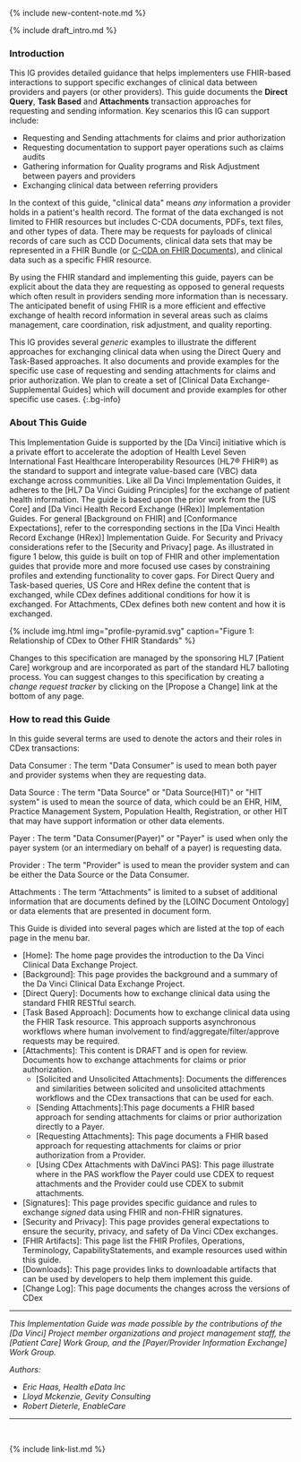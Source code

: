
{% include new-content-note.md %}

{% include draft_intro.md %}

### Introduction

This IG provides detailed guidance that helps implementers use FHIR-based interactions to support specific exchanges of clinical data between providers and payers (or other providers).  This guide documents the **Direct Query**, **Task Based** and **Attachments** transaction approaches for requesting and sending information. Key scenarios this IG can support include:

 - Requesting and Sending attachments for claims and prior authorization
 - Requesting documentation to support payer operations such as claims audits
 - Gathering information for Quality programs and Risk Adjustment between payers and providers
 - Exchanging clinical data between referring providers


In the context of this guide, "clinical data" means *any* information a provider holds in a patient's health record. The format of the data exchanged is not limited to FHIR resources but includes C-CDA documents, PDFs, text files, and other types of data. There may be requests for payloads of clinical records of care such as CCD Documents, clinical data sets that may be represented in a FHIR Bundle (or [C-CDA on FHIR Documents](http://hl7.org/fhir/us/ccda/)), and clinical data such as a specific FHIR resource.

By using the FHIR standard and implementing this guide, payers can be explicit about the data they are requesting as opposed to general requests which often result in providers sending more information than is necessary. The anticipated benefit of using FHIR is a more efficient and effective exchange of health record information in several areas such as claims management, care coordination, risk adjustment, and quality reporting.

This IG provides several *generic* examples to illustrate the different approaches for exchanging clinical data when using the Direct Query and Task-Based approaches. It also documents and provide examples for the specific use case of requesting and sending attachments for claims and prior authorization.  We plan to create a set of [Clinical Data Exchange- Supplemental Guides] which will document and provide examples for other specific use cases.
{:.bg-info}

### About This Guide

This Implementation Guide is supported by the [Da Vinci] initiative which is a private effort to accelerate the adoption of Health Level Seven International Fast Healthcare Interoperability Resources (HL7® FHIR®) as the standard to support and integrate value-based care (VBC) data exchange across communities. Like all Da Vinci Implementation Guides, it <span class="bg-success" markdown="1">adheres to</span><!-- new-content --> the [HL7 Da Vinci Guiding Principles] for the exchange of patient health information.  The guide is based upon the prior work from the [US Core] and [Da Vinci Health Record Exchange (HRex)] Implementation Guides. For general [Background on FHIR] and [Conformance Expectations], refer to the corresponding sections in the [Da Vinci Health Record Exchange (HRex)] Implementation Guide. For Security and Privacy considerations refer to the [Security and Privacy] page. As illustrated in figure 1 below, this guide is built on top of FHIR and other implementation guides that provide more and more focused use cases by constraining profiles and extending functionality to cover gaps.  For Direct Query and Task-based queries, US Core and HRex define the content that is exchanged, while CDex defines additional conditions for how it is exchanged. For Attachments, CDex defines both new content and how it is exchanged.

{% include img.html img="profile-pyramid.svg" caption="Figure 1: Relationship of CDex to Other FHIR Standards" %}

Changes to this specification are managed by the sponsoring HL7 [Patient Care] workgroup and are incorporated as part of the standard HL7 balloting process. You can suggest changes to this specification by creating a *change request tracker* by clicking on the [Propose a Change] link at the bottom of any page.

### How to read this Guide

In this guide several terms are used to denote the actors and their roles in CDex transactions:

Data Consumer
: The term "Data Consumer" is used to mean both payer and provider systems when they are requesting data.

Data Source
: The term "Data Source" or "Data Source(HIT)"  or "HIT system" is used to mean the source of data, which could be an EHR, HIM, Practice Management System, Population Health, Registration, or other HIT that may have support information or other data elements.

Payer
: The term  "Data Consumer(Payer)" or "Payer" is used when only the payer system (or an intermediary on behalf of a payer) is requesting data. 

Provider
: The term "Provider" is used to mean the provider system and can be either the Data Source or the Data Consumer.

Attachments
: The term “Attachments" is limited to a subset of additional information that are documents defined by the [LOINC Document Ontology] or data elements that are presented in document form.

This Guide is divided into several pages which are listed at the top of each page in the menu bar.

- [Home]\: The home page provides the introduction to the Da Vinci Clinical Data Exchange Project.
- [Background]\: This page provides the background and a summary of the Da Vinci Clinical Data Exchange Project.
- [Direct Query]\: Documents how to exchange clinical data using the standard FHIR RESTful search.
- [Task Based Approach]\: Documents how to exchange clinical data using the FHIR Task resource. This approach supports asynchronous workflows where human involvement to find/aggregate/filter/approve requests may be required.
- [Attachments]\: <span class="bg-warning">This content is DRAFT and is open for review.</span> Documents how to exchange attachments for claims or prior authorization.
    - [Solicited and Unsolicited Attachments]\: Documents the differences and similarities between solicited and unsolicited attachments workflows and the CDex transactions that can be used for each.
    - [Sending Attachments]\:This page documents a FHIR based approach for sending attachments for claims or prior authorization directly to a Payer.
    - [Requesting Attachments]\: This page documents a FHIR based approach for requesting attachments for claims or prior authorization from a Provider.
    - [Using CDex Attachments with DaVinci PAS]\: This page illustrate where in the PAS workflow the Payer could use CDEX to request attachments and the Provider could use CDEX to submit attachments.
- [Signatures]\: This page provides specific guidance and rules to exchange *signed* data using FHIR and non-FHIR signatures.
- [Security and Privacy]\: This page provides general expectations to ensure the security, privacy, and safety of Da Vinci CDex exchanges.
- [FHIR Artifacts]\: This page list the FHIR Profiles, Operations, Terminology, CapabilityStatements, and example resources used within this guide.
- [Downloads]\: This page provides links to downloadable artifacts that can be used by developers to help them implement this guide.
- [Change Log]\: This page documents the changes across the versions of CDex

---

*This Implementation Guide was made possible by the contributions of the [Da Vinci] Project member organizations and project management staff, the [Patient Care] Work Group, and the [Payer/Provider Information Exchange] Work Group.*

*Authors:*

- *Eric Haas, Health eData Inc*
- *Lloyd Mckenzie, Gevity Consulting*
- *Robert Dieterle, EnableCare*

---

<br />

{% include link-list.md %}
